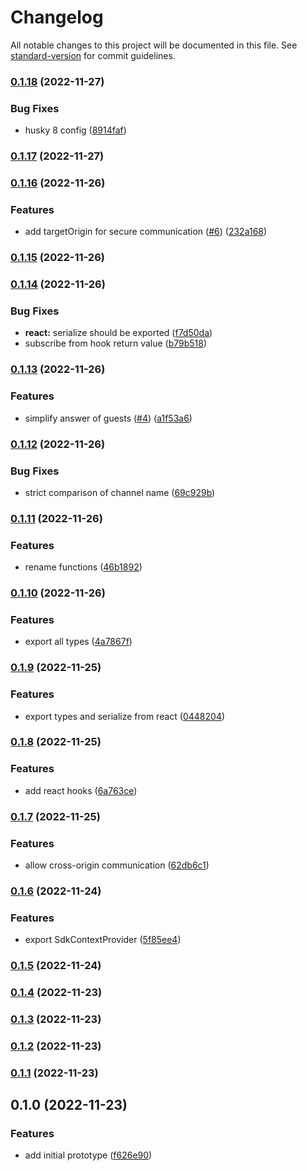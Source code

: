 # Changelog

All notable changes to this project will be documented in this file. See
[standard-version](https://github.com/conventional-changelog/standard-version) for commit
guidelines.

### [0.1.18](https://github.com/pixelass/esdeka/compare/v0.1.17...v0.1.18) (2022-11-27)

### Bug Fixes

- husky 8 config
  ([8914faf](https://github.com/pixelass/esdeka/commit/8914faf731757a40a2c4596f57145291f49fad9c))

### [0.1.17](https://github.com/pixelass/esdeka/compare/v0.1.16...v0.1.17) (2022-11-27)

### [0.1.16](https://github.com/pixelass/esdeka/compare/v0.1.15...v0.1.16) (2022-11-26)

### Features

- add targetOrigin for secure communication ([#6](https://github.com/pixelass/esdeka/issues/6))
  ([232a168](https://github.com/pixelass/esdeka/commit/232a1689f47268510be529fefe932fd051286f02))

### [0.1.15](https://github.com/pixelass/esdeka/compare/v0.1.14...v0.1.15) (2022-11-26)

### [0.1.14](https://github.com/pixelass/esdeka/compare/v0.1.13...v0.1.14) (2022-11-26)

### Bug Fixes

- **react:** serialize should be exported
  ([f7d50da](https://github.com/pixelass/esdeka/commit/f7d50da6ecfd292db7ca2a45a7c3ef11c1da190c))
- subscribe from hook return value
  ([b79b518](https://github.com/pixelass/esdeka/commit/b79b5181080050b904b19a026162477650413e0a))

### [0.1.13](https://github.com/pixelass/esdeka/compare/v0.1.12...v0.1.13) (2022-11-26)

### Features

- simplify answer of guests ([#4](https://github.com/pixelass/esdeka/issues/4))
  ([a1f53a6](https://github.com/pixelass/esdeka/commit/a1f53a6c29fe3b75e43f4bf34ee34c7e79f8ca0a))

### [0.1.12](https://github.com/pixelass/esdeka/compare/v0.1.11...v0.1.12) (2022-11-26)

### Bug Fixes

- strict comparison of channel name
  ([69c929b](https://github.com/pixelass/esdeka/commit/69c929b96cfa3f07b96dbb047c98214c5f101368))

### [0.1.11](https://github.com/pixelass/esdeka/compare/v0.1.10...v0.1.11) (2022-11-26)

### Features

- rename functions
  ([46b1892](https://github.com/pixelass/esdeka/commit/46b1892a24024fce9a24d36d98e54dbcf01a1f90))

### [0.1.10](https://github.com/pixelass/esdeka/compare/v0.1.9...v0.1.10) (2022-11-26)

### Features

- export all types
  ([4a7867f](https://github.com/pixelass/esdeka/commit/4a7867f59b9201f771149f777fe6cc5682416c33))

### [0.1.9](https://github.com/pixelass/esdeka/compare/v0.1.8...v0.1.9) (2022-11-25)

### Features

- export types and serialize from react
  ([0448204](https://github.com/pixelass/esdeka/commit/0448204bdbc5173e4245438524a701ebb9536081))

### [0.1.8](https://github.com/pixelass/esdeka/compare/v0.1.7...v0.1.8) (2022-11-25)

### Features

- add react hooks
  ([6a763ce](https://github.com/pixelass/esdeka/commit/6a763ce947e5dcc769c56b2e925cde87765153f8))

### [0.1.7](https://github.com/pixelass/esdeka/compare/v0.1.6...v0.1.7) (2022-11-25)

### Features

- allow cross-origin communication
  ([62db6c1](https://github.com/pixelass/esdeka/commit/62db6c1bfa8324da26f1cd1fbf74deabac4a9575))

### [0.1.6](https://github.com/pixelass/esdeka/compare/v0.1.5...v0.1.6) (2022-11-24)

### Features

- export SdkContextProvider
  ([5f85ee4](https://github.com/pixelass/esdeka/commit/5f85ee4f52cb23688913cf99dd4b122712f6443f))

### [0.1.5](https://github.com/pixelass/esdeka/compare/v0.1.4...v0.1.5) (2022-11-24)

### [0.1.4](https://github.com/pixelass/esdeka/compare/v0.1.3...v0.1.4) (2022-11-23)

### [0.1.3](https://github.com/pixelass/esdeka/compare/v0.1.2...v0.1.3) (2022-11-23)

### [0.1.2](https://github.com/pixelass/esdeka/compare/v0.1.1...v0.1.2) (2022-11-23)

### [0.1.1](https://github.com/pixelass/esdeka/compare/v0.1.0...v0.1.1) (2022-11-23)

## 0.1.0 (2022-11-23)

### Features

- add initial prototype
  ([f626e90](https://github.com/pixelass/esdeka/commit/f626e90ebf0824c0248b3d0a5aa3193facf7b516))
